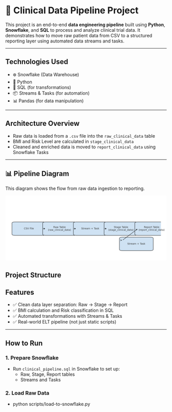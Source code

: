 # 🧬 Clinical Data Pipeline Project

This project is an end-to-end **data engineering pipeline** built using **Python**, **Snowflake**, and **SQL** to process and analyze clinical trial data. 
It demonstrates how to move raw patient data from CSV to a structured reporting layer using automated data streams and tasks.

---

##  Technologies Used

- ❄️ Snowflake (Data Warehouse)
- 🐍 Python
- 🧮 SQL (for transformations)
- 📦 Streams & Tasks (for automation)
- 📊 Pandas (for data manipulation)

---

##  Architecture Overview


- Raw data is loaded from a `.csv` file into the `raw_clinical_data` table
- BMI and Risk Level are calculated in `stage_clinical_data`
- Cleaned and enriched data is moved to `report_clinical_data` using Snowflake Tasks

---

## 📊 Pipeline Diagram

This diagram shows the flow from raw data ingestion to reporting.

![Clinical Data Pipeline](clinical_pipeline_diagram.png)


##  Project Structure

##  Features

- ✅ Clean data layer separation: Raw → Stage → Report
- ✅ BMI calculation and Risk classification in SQL
- ✅ Automated transformations with Streams & Tasks
- ✅ Real-world ELT pipeline (not just static scripts)

---

##  How to Run

### 1. Prepare Snowflake
- Run `clinical_pipeline.sql` in Snowflake to set up:
  - Raw, Stage, Report tables
  - Streams and Tasks

### 2. Load Raw Data

- python scripts/load-to-snowflake.py
